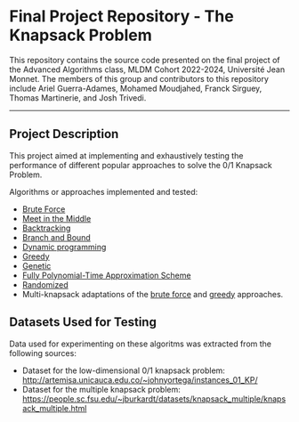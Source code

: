 Final Project Repository - The Knapsack Problem
============

This repository contains the source code presented on the final project of the Advanced Algorithms class, MLDM Cohort 2022-2024, Université Jean Monnet. The members of this group and contributors to this repository include Ariel Guerra-Adames, Mohamed Moudjahed, Franck Sirguey, Thomas Martinerie, and Josh Trivedi.

---
## Project Description
This project aimed at implementing and exhaustively testing the performance of different popular approaches to solve the 0/1 Knapsack Problem.

Algorithms or approaches implemented and tested: 
- [Brute Force](Bruteforce.py)
- [Meet in the Middle](middle.py)
- [Backtracking](backtracking.py)
- [Branch and Bound](BaB.py)
- [Dynamic programming](dynamic.py)
- [Greedy](greedy.py)
- [Genetic](genetic.py)
- [Fully Polynomial-Time Approximation Scheme](poly.py)
- [Randomized](randomized.py)
- Multi-knapsack adaptations of the [brute force](multiBruteForce.py) and [greedy](multigreedy.py) approaches.

## Datasets Used for Testing
Data used for experimenting on these algoritms was extracted from the following sources:
- Dataset for the low-dimensional 0/1 knapsack problem: http://artemisa.unicauca.edu.co/~johnyortega/instances_01_KP/
- Dataset for the multiple knapsack problem: https://people.sc.fsu.edu/~jburkardt/datasets/knapsack_multiple/knapsack_multiple.html
